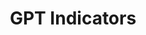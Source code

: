 ---
citation: "\n@article{petralia_gpt_2020,\n\ttitle = {{GPT} {Indicators}},\n\turl =\
  \ {https://dataverse.harvard.edu/dataset.xhtml?persistentId=doi:10.7910/DVN/PQGHKA},\n\
  \tdoi = {10.7910/DVN/PQGHKA},\n\tabstract = {This database contains yearly technology-level\
  \ measures of Growth, Use Complementarity (UC) and Innovation Complementarity (IC)\
  \ since 1920 for all ...},\n\tlanguage = {en},\n\turldate = {2021-08-17},\n\tauthor\
  \ = {Petralia, Sergio},\n\tmonth = mar,\n\tyear = {2020},\n\tnote = {type: dataset},\n\
  }\n"
contributors:
- Sergio Petralia
cost: None
description: 'This database contains yearly technology-level measures of Growth, Use
  Complementarity (UC) and Innovation Complementarity (IC) since 1920 for all technological
  classes in the United States Patent and Trademark Office (USPTO) classification
  system, as described in the article entitled "Mapping General Purpose Technologies
  with Patent Data". (2020-03-06) '
documentation: https://dataverse.harvard.edu/file.xhtml?persistentId=doi:10.7910/DVN/PQGHKA/KZDEBE&version=1.0
last_edit: Mon, 19 Jun 2023 16:40:57 GMT
location: https://dataverse.harvard.edu/dataset.xhtml?persistentId=doi:10.7910/DVN/PQGHKA
maintained_by: Sergio Petralia (contact maintainer through Dataverse)
open_access: 'TRUE'
record_creation_timestamp: 08/17/2021, 11:25:28
related_publications: https://ideas.repec.org/p/egu/wpaper/2027.html
shortname: gpt_indicators
tags:
- growth
- Use Complementarity
- Innovation Complementarity
- technology
- patents
- metrics
terms_of_use: ' CC0 - "Public Domain Dedication" '
timeframe: ' 1920-2020'
title: GPT Indicators
uuid: 5ab54caa-f53c-4537-8dac-8bf20cab594e
versioning: 'FALSE'
---